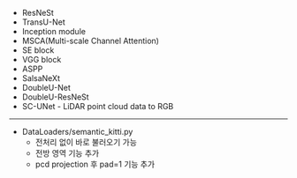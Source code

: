 * ResNeSt
* TransU-Net 
* Inception module
* MSCA(Multi-scale Channel Attention)
* SE block 
* VGG block
* ASPP 
* SalsaNeXt
* DoubleU-Net 
* DoubleU-ResNeSt
* SC-UNet - LiDAR point cloud data to RGB


-----------------------------------------------------------------
* DataLoaders/semantic_kitti.py
  - 전처리 없이 바로 불러오기 가능
  - 전방 영역 기능 추가
  - pcd projection 후 pad=1 기능 추가 
